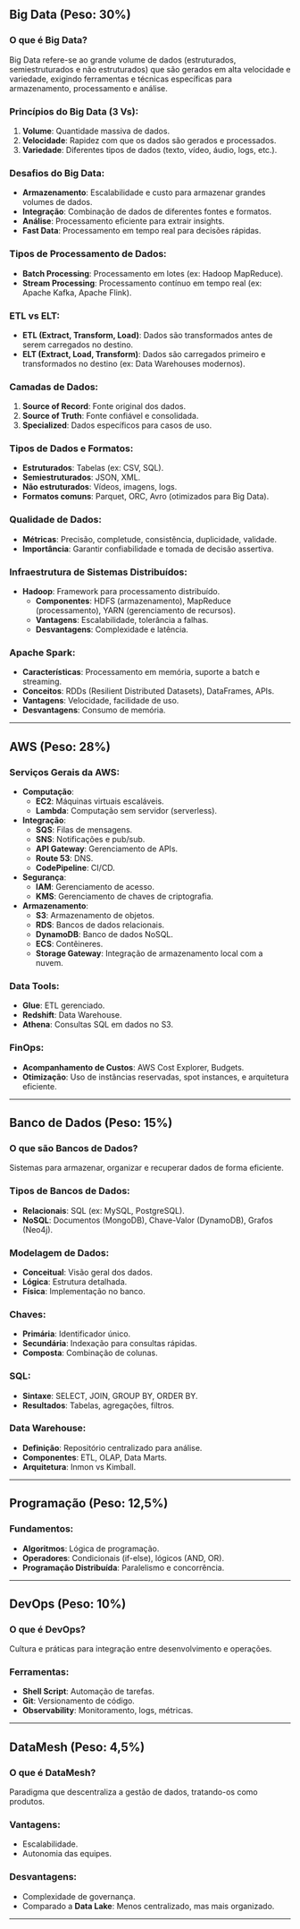 

## **Big Data (Peso: 30%)**

### **O que é Big Data?**
Big Data refere-se ao grande volume de dados (estruturados, semiestruturados e não estruturados) que são gerados em alta velocidade e variedade, exigindo ferramentas e técnicas específicas para armazenamento, processamento e análise.

### **Princípios do Big Data (3 Vs):**
1. **Volume**: Quantidade massiva de dados.
2. **Velocidade**: Rapidez com que os dados são gerados e processados.
3. **Variedade**: Diferentes tipos de dados (texto, vídeo, áudio, logs, etc.).

### **Desafios do Big Data:**
- **Armazenamento**: Escalabilidade e custo para armazenar grandes volumes de dados.
- **Integração**: Combinação de dados de diferentes fontes e formatos.
- **Análise**: Processamento eficiente para extrair insights.
- **Fast Data**: Processamento em tempo real para decisões rápidas.

### **Tipos de Processamento de Dados:**
- **Batch Processing**: Processamento em lotes (ex: Hadoop MapReduce).
- **Stream Processing**: Processamento contínuo em tempo real (ex: Apache Kafka, Apache Flink).

### **ETL vs ELT:**
- **ETL (Extract, Transform, Load)**: Dados são transformados antes de serem carregados no destino.
- **ELT (Extract, Load, Transform)**: Dados são carregados primeiro e transformados no destino (ex: Data Warehouses modernos).

### **Camadas de Dados:**
1. **Source of Record**: Fonte original dos dados.
2. **Source of Truth**: Fonte confiável e consolidada.
3. **Specialized**: Dados específicos para casos de uso.

### **Tipos de Dados e Formatos:**
- **Estruturados**: Tabelas (ex: CSV, SQL).
- **Semiestruturados**: JSON, XML.
- **Não estruturados**: Vídeos, imagens, logs.
- **Formatos comuns**: Parquet, ORC, Avro (otimizados para Big Data).

### **Qualidade de Dados:**
- **Métricas**: Precisão, completude, consistência, duplicidade, validade.
- **Importância**: Garantir confiabilidade e tomada de decisão assertiva.

### **Infraestrutura de Sistemas Distribuídos:**
- **Hadoop**: Framework para processamento distribuído.
  - **Componentes**: HDFS (armazenamento), MapReduce (processamento), YARN (gerenciamento de recursos).
  - **Vantagens**: Escalabilidade, tolerância a falhas.
  - **Desvantagens**: Complexidade e latência.

### **Apache Spark:**
- **Características**: Processamento em memória, suporte a batch e streaming.
- **Conceitos**: RDDs (Resilient Distributed Datasets), DataFrames, APIs.
- **Vantagens**: Velocidade, facilidade de uso.
- **Desvantagens**: Consumo de memória.

---

## **AWS (Peso: 28%)**

### **Serviços Gerais da AWS:**
- **Computação**:
  - **EC2**: Máquinas virtuais escaláveis.
  - **Lambda**: Computação sem servidor (serverless).
- **Integração**:
  - **SQS**: Filas de mensagens.
  - **SNS**: Notificações e pub/sub.
  - **API Gateway**: Gerenciamento de APIs.
  - **Route 53**: DNS.
  - **CodePipeline**: CI/CD.
- **Segurança**:
  - **IAM**: Gerenciamento de acesso.
  - **KMS**: Gerenciamento de chaves de criptografia.
- **Armazenamento**:
  - **S3**: Armazenamento de objetos.
  - **RDS**: Bancos de dados relacionais.
  - **DynamoDB**: Banco de dados NoSQL.
  - **ECS**: Contêineres.
  - **Storage Gateway**: Integração de armazenamento local com a nuvem.

### **Data Tools:**
- **Glue**: ETL gerenciado.
- **Redshift**: Data Warehouse.
- **Athena**: Consultas SQL em dados no S3.

### **FinOps:**
- **Acompanhamento de Custos**: AWS Cost Explorer, Budgets.
- **Otimização**: Uso de instâncias reservadas, spot instances, e arquitetura eficiente.

---

## **Banco de Dados (Peso: 15%)**

### **O que são Bancos de Dados?**
Sistemas para armazenar, organizar e recuperar dados de forma eficiente.

### **Tipos de Bancos de Dados:**
- **Relacionais**: SQL (ex: MySQL, PostgreSQL).
- **NoSQL**: Documentos (MongoDB), Chave-Valor (DynamoDB), Grafos (Neo4j).

### **Modelagem de Dados:**
- **Conceitual**: Visão geral dos dados.
- **Lógica**: Estrutura detalhada.
- **Física**: Implementação no banco.

### **Chaves:**
- **Primária**: Identificador único.
- **Secundária**: Indexação para consultas rápidas.
- **Composta**: Combinação de colunas.

### **SQL:**
- **Sintaxe**: SELECT, JOIN, GROUP BY, ORDER BY.
- **Resultados**: Tabelas, agregações, filtros.

### **Data Warehouse:**
- **Definição**: Repositório centralizado para análise.
- **Componentes**: ETL, OLAP, Data Marts.
- **Arquitetura**: Inmon vs Kimball.

---

## **Programação (Peso: 12,5%)**

### **Fundamentos:**
- **Algoritmos**: Lógica de programação.
- **Operadores**: Condicionais (if-else), lógicos (AND, OR).
- **Programação Distribuída**: Paralelismo e concorrência.

---

## **DevOps (Peso: 10%)**

### **O que é DevOps?**
Cultura e práticas para integração entre desenvolvimento e operações.

### **Ferramentas:**
- **Shell Script**: Automação de tarefas.
- **Git**: Versionamento de código.
- **Observability**: Monitoramento, logs, métricas.

---

## **DataMesh (Peso: 4,5%)**

### **O que é DataMesh?**
Paradigma que descentraliza a gestão de dados, tratando-os como produtos.

### **Vantagens:**
- Escalabilidade.
- Autonomia das equipes.

### **Desvantagens:**
- Complexidade de governança.
- Comparado a **Data Lake**: Menos centralizado, mas mais organizado.

---
